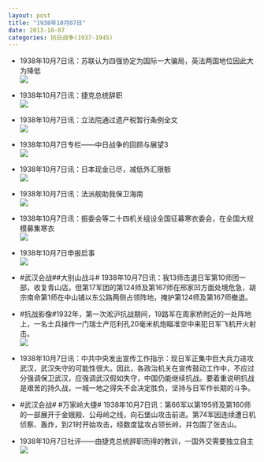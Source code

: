 ```yaml
---
layout: post
title: "1938年10月07日"
date: 2013-10-07
categories: 抗日战争(1937-1945)
---
```


<meta name="referrer" content="no-referrer" />

- 1938年10月7日讯：苏联认为四强协定为国际一大骗局，英法两国地位因此大为降低 <br/><img src="https://ww2.sinaimg.cn/large/aca367d8jw1e9d0rbq54cj20ej13sq7g.jpg" />

- 1938年10月7日讯：捷克总统辞职 <br/><img src="https://ww4.sinaimg.cn/large/aca367d8jw1e9cz0y1s9vj20e80putc2.jpg" />

- 1938年10月7日讯：立法院通过遗产税暂行条例全文 <br/><img src="https://ww2.sinaimg.cn/large/aca367d8jw1e9cxahns7ij20go140wl5.jpg" />

- 1938年10月7日专栏——中日战争的回顾与展望3 <br/><img src="https://ww1.sinaimg.cn/large/aca367d8jw1e9cvk2ox96j20go0xs7bc.jpg" />

- 1938年10月7日讯：日本现金已尽，减低外汇限额 <br/><img src="https://ww3.sinaimg.cn/large/aca367d8jw1e9cs37nxroj20950bd0u0.jpg" />

- 1938年10月7日讯：法派舰助我保卫海南 <br/><img src="https://ww3.sinaimg.cn/large/aca367d8jw1e9comctbsgj204i0d1aag.jpg" />

- 1938年10月7日讯：振委会等二十四机关组设全国征募寒衣委会，在全国大规模募集寒衣 <br/><img src="https://ww1.sinaimg.cn/large/aca367d8jw1e9cjf3hgc5j20cx0okju6.jpg" />

- 1938年10月7日申报启事 <br/><img src="https://ww4.sinaimg.cn/large/aca367d8jw1e9chonum6oj207r0jbjtw.jpg" />

- #武汉会战##大别山战斗# 1938年10月7日讯：我13师击退日军第10师团一部，收复青山店。但第17军团的第124师及第167师在邢家凹方面处境危急，胡宗南命第1师在中山铺以东公路两侧占领阵地，掩护第124师及第167师撤退。 

- #抗战影像#1932年，第一次淞沪抗战期间，19路军在周家桥附近的一处阵地上，一名士兵操作一门瑞士产厄利孔20毫米机炮瞄准空中来犯日军飞机开火射击。 <br/><img src="https://ww4.sinaimg.cn/large/aca367d8jw1e9cchaqrmxj20l40e2dih.jpg" />

- 1938年10月7日讯：中共中央发出宣传工作指示：现日军正集中巨大兵力进攻武汉，武汉失守的可能性很大。因此，各政治机关在宣传鼓动工作中，不应过分强调保卫武汉，应强调武汉假如失守，中国仍能继续抗战。要着重说明抗战是艰苦的持久战，一城一地之得失不会决定胜负，坚持与日军作长期的斗争。 

- #武汉会战# #万家岭大捷# 1938年10月7日讯：第66军以第195师及第160师的一部展开于金娥殿、公母岭之线，向石堡山攻击前进。第74军因连续遭日机侦察、轰炸，到21时开始攻击，经数度猛攻占领长岭，并包围了张古山。 

- 1938年10月7日社评——由捷克总统辞职而得的教训，一国外交需要独立自主 <br/><img src="https://ww3.sinaimg.cn/large/aca367d8jw1e9c90gw8anj20gn10yqaj.jpg" />

